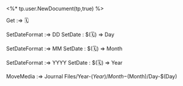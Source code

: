 <%* tp.user.NewDocument(tp,true) %>

Get :=> 🗓️

SetDateFormat :=> DD
SetDate : $(🗓️) => Day

SetDateFormat :=> MM
SetDate : $(🗓️) => Month

SetDateFormat :=> YYYY
SetDate : $(🗓️) => Year

MoveMedia :=> Journal Files/Year-$(Year)/Month-$(Month)/Day-$(Day)